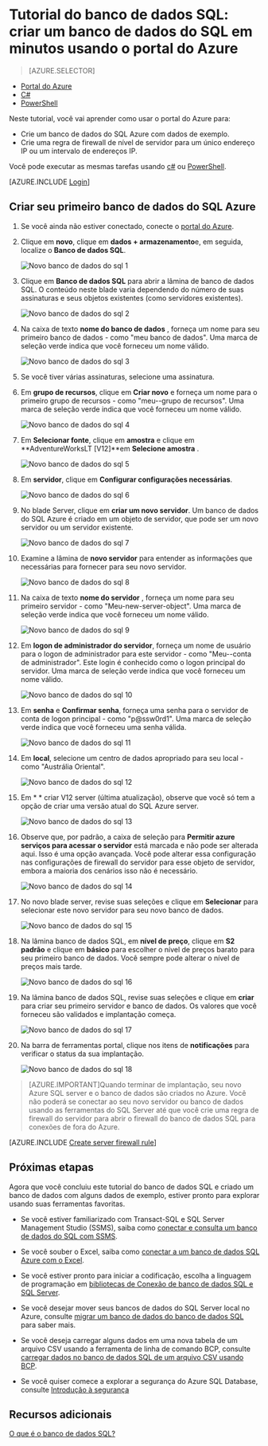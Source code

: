 <properties
    pageTitle="Tutorial do banco de dados SQL: criar um banco de dados do SQL | Microsoft Azure"
    description="Saiba como configurar um servidor de banco de dados SQL lógico, regra de firewall do servidor, banco de dados SQL e dados de exemplo. Além disso, saiba como conectar-se com ferramentas de cliente, configurar usuários e configurar uma regra de firewall do banco de dados."
    keywords="tutorial do banco de dados SQL, criar um banco de dados do sql"
    services="sql-database"
    documentationCenter=""
    authors="CarlRabeler"
    manager="jhubbard"
    editor=""/>


<tags
    ms.service="sql-database"
    ms.workload="data-management"
    ms.tgt_pltfrm="na"
    ms.devlang="na"
    ms.topic="hero-article"
    ms.date="09/07/2016"
    ms.author="carlrab"/>


# <a name="sql-database-tutorial-create-a-sql-database-in-minutes-by-using-the-azure-portal"></a>Tutorial do banco de dados SQL: criar um banco de dados do SQL em minutos usando o portal do Azure

> [AZURE.SELECTOR]
- [Portal do Azure](sql-database-get-started.md)
- [C#](sql-database-get-started-csharp.md)
- [PowerShell](sql-database-get-started-powershell.md)

Neste tutorial, você vai aprender como usar o portal do Azure para:

- Crie um banco de dados do SQL Azure com dados de exemplo.
- Crie uma regra de firewall de nível de servidor para um único endereço IP ou um intervalo de endereços IP.

Você pode executar as mesmas tarefas usando [c#](sql-database-get-started-csharp.md) ou [PowerShell](sql-database-get-started-powershell.md).

[AZURE.INCLUDE [Login](../../includes/azure-getting-started-portal-login.md)]

<a name="create-logical-server-bk"></a>

## <a name="create-your-first-azure-sql-database"></a>Criar seu primeiro banco de dados do SQL Azure 

1. Se você ainda não estiver conectado, conecte o [portal do Azure](http://portal.azure.com).
2. Clique em **novo**, clique em **dados + armazenamento**e, em seguida, localize o **Banco de dados SQL**.

    ![Novo banco de dados do sql 1](./media/sql-database-get-started/sql-database-new-database-1.png)

3. Clique em **Banco de dados SQL** para abrir a lâmina de banco de dados SQL. O conteúdo neste blade varia dependendo do número de suas assinaturas e seus objetos existentes (como servidores existentes).

    ![Novo banco de dados do sql 2](./media/sql-database-get-started/sql-database-new-database-2.png)

4. Na caixa de texto **nome do banco de dados** , forneça um nome para seu primeiro banco de dados - como "meu banco de dados". Uma marca de seleção verde indica que você forneceu um nome válido.

    ![Novo banco de dados do sql 3](./media/sql-database-get-started/sql-database-new-database-3.png)

5. Se você tiver várias assinaturas, selecione uma assinatura.
6. Em **grupo de recursos**, clique em **Criar novo** e forneça um nome para o primeiro grupo de recursos - como "meu--grupo de recursos". Uma marca de seleção verde indica que você forneceu um nome válido.

    ![Novo banco de dados do sql 4](./media/sql-database-get-started/sql-database-new-database-4.png)

7. Em **Selecionar fonte**, clique em **amostra** e clique em **AdventureWorksLT [V12]**em **Selecione amostra** .

    ![Novo banco de dados do sql 5](./media/sql-database-get-started/sql-database-new-database-5.png)

8. Em **servidor**, clique em **Configurar configurações necessárias**.

    ![Novo banco de dados do sql 6](./media/sql-database-get-started/sql-database-new-database-6.png)

9. No blade Server, clique em **criar um novo servidor**. Um banco de dados do SQL Azure é criado em um objeto de servidor, que pode ser um novo servidor ou um servidor existente.

    ![Novo banco de dados do sql 7](./media/sql-database-get-started/sql-database-new-database-7.png)

10. Examine a lâmina de **novo servidor** para entender as informações que necessárias para fornecer para seu novo servidor.

    ![Novo banco de dados do sql 8](./media/sql-database-get-started/sql-database-new-database-8.png)

11. Na caixa de texto **nome do servidor** , forneça um nome para seu primeiro servidor - como "Meu-new-server-object". Uma marca de seleção verde indica que você forneceu um nome válido.

    ![Novo banco de dados do sql 9](./media/sql-database-get-started/sql-database-new-database-9.png)
 
12. Em **logon de administrador do servidor**, forneça um nome de usuário para o logon de administrador para este servidor - como "Meu--conta de administrador". Este login é conhecido como o logon principal do servidor. Uma marca de seleção verde indica que você forneceu um nome válido.

    ![Novo banco de dados do sql 10](./media/sql-database-get-started/sql-database-new-database-10.png)

13. Em **senha** e **Confirmar senha**, forneça uma senha para o servidor de conta de logon principal - como "p@ssw0rd1". Uma marca de seleção verde indica que você forneceu uma senha válida.

    ![Novo banco de dados do sql 11](./media/sql-database-get-started/sql-database-new-database-11.png)
 
14. Em **local**, selecione um centro de dados apropriado para seu local - como "Austrália Oriental".

    ![Novo banco de dados do sql 12](./media/sql-database-get-started/sql-database-new-database-12.png)

15. Em * * criar V12 server (última atualização), observe que você só tem a opção de criar uma versão atual do SQL Azure server.

    ![Novo banco de dados do sql 13](./media/sql-database-get-started/sql-database-new-database-13.png)

16. Observe que, por padrão, a caixa de seleção para **Permitir azure serviços para acessar o servidor** está marcada e não pode ser alterada aqui. Isso é uma opção avançada. Você pode alterar essa configuração nas configurações de firewall do servidor para esse objeto de servidor, embora a maioria dos cenários isso não é necessário.

    ![Novo banco de dados do sql 14](./media/sql-database-get-started/sql-database-new-database-14.png)

17. No novo blade server, revise suas seleções e clique em **Selecionar** para selecionar este novo servidor para seu novo banco de dados.

    ![Novo banco de dados do sql 15](./media/sql-database-get-started/sql-database-new-database-15.png)

18. Na lâmina banco de dados SQL, em **nível de preço**, clique em **S2 padrão** e clique em **básico** para escolher o nível de preços barato para seu primeiro banco de dados. Você sempre pode alterar o nível de preços mais tarde.

    ![Novo banco de dados do sql 16](./media/sql-database-get-started/sql-database-new-database-16.png)

19. Na lâmina banco de dados SQL, revise suas seleções e clique em **criar** para criar seu primeiro servidor e banco de dados. Os valores que você forneceu são validados e implantação começa.

    ![Novo banco de dados do sql 17](./media/sql-database-get-started/sql-database-new-database-17.png)

20. Na barra de ferramentas portal, clique nos itens de **notificações** para verificar o status da sua implantação.

    ![Novo banco de dados do sql 18](./media/sql-database-get-started/sql-database-new-database-18.png)

>[AZURE.IMPORTANT]Quando terminar de implantação, seu novo Azure SQL server e o banco de dados são criados no Azure. Você não poderá se conectar ao seu novo servidor ou banco de dados usando as ferramentas do SQL Server até que você crie uma regra de firewall do servidor para abrir o firewall do banco de dados SQL para conexões de fora do Azure.

[AZURE.INCLUDE [Create server firewall rule](../../includes/sql-database-create-new-server-firewall-portal.md)]

## <a name="next-steps"></a>Próximas etapas
Agora que você concluiu este tutorial do banco de dados SQL e criado um banco de dados com alguns dados de exemplo, estiver pronto para explorar usando suas ferramentas favoritas.

- Se você estiver familiarizado com Transact-SQL e SQL Server Management Studio (SSMS), saiba como [conectar e consulta um banco de dados do SQL com SSMS](sql-database-connect-query-ssms.md).

- Se você souber o Excel, saiba como [conectar a um banco de dados SQL Azure com o Excel](sql-database-connect-excel.md).

- Se você estiver pronto para iniciar a codificação, escolha a linguagem de programação em [bibliotecas de Conexão de banco de dados SQL e SQL Server](sql-database-libraries.md).

- Se você desejar mover seus bancos de dados do SQL Server local no Azure, consulte [migrar um banco de dados do banco de dados SQL](sql-database-cloud-migrate.md) para saber mais.

- Se você deseja carregar alguns dados em uma nova tabela de um arquivo CSV usando a ferramenta de linha de comando BCP, consulte [carregar dados no banco de dados SQL de um arquivo CSV usando BCP](sql-database-load-from-csv-with-bcp.md).

- Se você quiser comece a explorar a segurança do Azure SQL Database, consulte [Introdução à segurança](sql-database-get-started-security.md)


## <a name="additional-resources"></a>Recursos adicionais

[O que é o banco de dados SQL?](sql-database-technical-overview.md)

